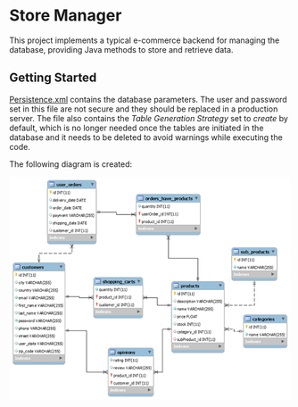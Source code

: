 # Store Manager
This project implements a typical e-commerce backend for managing the database, providing Java methods to store and retrieve data.

## Getting Started

[Persistence.xml](src/main/resources/META-INF/persistence.xml) contains the database parameters. The user and password set in this file are not secure and they should be replaced in a production server. The file also contains the *Table Generation Strategy* set to *create* by default, which is no longer needed once the tables are initiated in the database and it needs to be deleted to avoid warnings while executing the code.

The following diagram is created:

![Diagram](images/diagram.png "Diagram")
